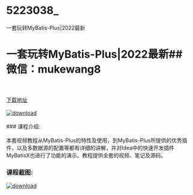 # 5223038_
一套玩转MyBatis-Plus|2022最新
# 一套玩转MyBatis-Plus|2022最新## 微信：mukewang8
<br/></br>[下载地址](http://www.36tz.cn/article/5223038 "下载地址")
<br/></br>[![download](http://36tz.cn/muke_img/2022_03_1-2-300x172.png "下载地址")](http://www.36tz.cn/article/5223038 "下载地址")
<br/></br>### 课程介绍:<br/></br>本套视频教程从MyBatis-Plus的特性及使用，到MyBatis-Plus所提供的优秀插件，以及多数据源的配置等都有详细的讲解，并对Idea中的快速开发插件MyBatisX也进行了功能的演示。教程提供全套的视频、笔记及源码。

### 课程截图:
[![download](http://36tz.cn/muke_img/2022_03_2-1.png "下载地址")](http://www.36tz.cn/article/5223038 "下载地址")
